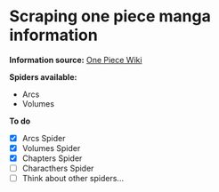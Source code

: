 # Scraping one piece manga information

**Information source:** [One Piece Wiki](https://onepiece.fandom.com/wiki/One_Piece_Wiki)

**Spiders available:**
- Arcs
- Volumes

**To do**
- [x] Arcs Spider
- [x] Volumes Spider
- [x] Chapters Spider
- [ ] Characthers Spider
- [ ] Think about other spiders...

